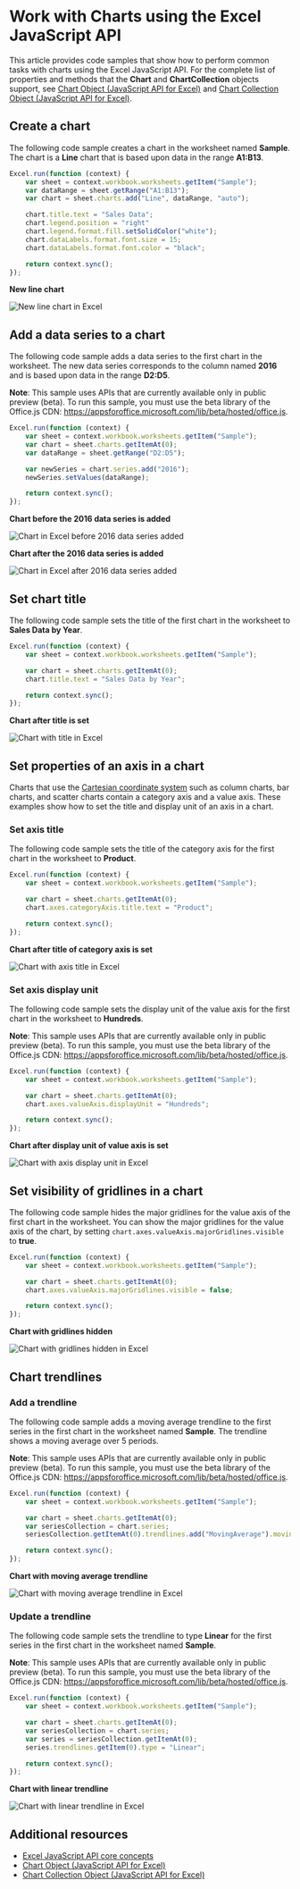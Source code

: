 # Work with Charts using the Excel JavaScript API

This article provides code samples that show how to perform common tasks with charts using the Excel JavaScript API. 
For the complete list of properties and methods that the **Chart** and **ChartCollection** objects support, see [Chart Object (JavaScript API for Excel)](../../reference/excel/chart.md) and [Chart Collection Object (JavaScript API for Excel)](../../reference/excel/chartcollection.md).

## Create a chart

The following code sample creates a chart in the worksheet named **Sample**. The chart is a **Line** chart that is based upon data in the range **A1:B13**.

```js
Excel.run(function (context) {
    var sheet = context.workbook.worksheets.getItem("Sample");
    var dataRange = sheet.getRange("A1:B13");
    var chart = sheet.charts.add("Line", dataRange, "auto");

    chart.title.text = "Sales Data";
    chart.legend.position = "right"
    chart.legend.format.fill.setSolidColor("white");
    chart.dataLabels.format.font.size = 15;
    chart.dataLabels.format.font.color = "black";

    return context.sync();
});
```

**New line chart**

![New line chart in Excel](images/Excel-chart-create-line.png)


## Add a data series to a chart

The following code sample adds a data series to the first chart in the worksheet. The new data series corresponds to the column named **2016** and is based upon data in the range **D2:D5**.

**Note**: This sample uses APIs that are currently available only in public preview (beta). To run this sample, you must use the beta library of the Office.js CDN: https://appsforoffice.microsoft.com/lib/beta/hosted/office.js.

```js
Excel.run(function (context) {
    var sheet = context.workbook.worksheets.getItem("Sample");
    var chart = sheet.charts.getItemAt(0);
    var dataRange = sheet.getRange("D2:D5");

    var newSeries = chart.series.add("2016");
    newSeries.setValues(dataRange);

    return context.sync();
});
```

**Chart before the 2016 data series is added**

![Chart in Excel before 2016 data series added](images/Excel-chart-data-series-before.png)

**Chart after the 2016 data series is added**

![Chart in Excel after 2016 data series added](images/Excel-chart-data-series-after.png)

## Set chart title

The following code sample sets the title of the first chart in the worksheet to **Sales Data by Year**. 

```js
Excel.run(function (context) {
    var sheet = context.workbook.worksheets.getItem("Sample");

    var chart = sheet.charts.getItemAt(0);
    chart.title.text = "Sales Data by Year";

    return context.sync();
});
```

**Chart after title is set**

![Chart with title in Excel](images/Excel-chart-title-set.png)

## Set properties of an axis in a chart

Charts that use the [Cartesian coordinate system](https://en.wikipedia.org/wiki/Cartesian_coordinate_system) such as column charts, bar charts, and scatter charts contain a category axis and a value axis. These examples show how to set the title and display unit of an axis in a chart.

### Set axis title

The following code sample sets the title of the category axis for the first chart in the worksheet to **Product**.

```js
Excel.run(function (context) {
    var sheet = context.workbook.worksheets.getItem("Sample");

    var chart = sheet.charts.getItemAt(0);
    chart.axes.categoryAxis.title.text = "Product";

    return context.sync();
});
```

**Chart after title of category axis is set**

![Chart with axis title in Excel](images/Excel-chart-axis-title-set.png)

### Set axis display unit

The following code sample sets the display unit of the value axis for the first chart in the worksheet to **Hundreds**.

**Note**: This sample uses APIs that are currently available only in public preview (beta). To run this sample, you must use the beta library of the Office.js CDN: https://appsforoffice.microsoft.com/lib/beta/hosted/office.js.

```js
Excel.run(function (context) {
    var sheet = context.workbook.worksheets.getItem("Sample");

    var chart = sheet.charts.getItemAt(0);
    chart.axes.valueAxis.displayUnit = "Hundreds";

    return context.sync();
});
```

**Chart after display unit of value axis is set**

![Chart with axis display unit in Excel](images/Excel-chart-axis-display-unit-set.png)

## Set visibility of gridlines in a chart

The following code sample hides the major gridlines for the value axis of the first chart in the worksheet. You can show the major gridlines for the value axis of the chart, by setting `chart.axes.valueAxis.majorGridlines.visible` to **true**.

```js
Excel.run(function (context) {
    var sheet = context.workbook.worksheets.getItem("Sample");

    var chart = sheet.charts.getItemAt(0);
    chart.axes.valueAxis.majorGridlines.visible = false;

    return context.sync();
});
```

**Chart with gridlines hidden**

![Chart with gridlines hidden in Excel](images/Excel-chart-gridlines-removed.png)

## Chart trendlines

### Add a trendline

The following code sample adds a moving average trendline to the first series in the first chart in the worksheet named **Sample**. The trendline shows a moving average over 5 periods.

**Note**: This sample uses APIs that are currently available only in public preview (beta). To run this sample, you must use the beta library of the Office.js CDN: https://appsforoffice.microsoft.com/lib/beta/hosted/office.js.

```js
Excel.run(function (context) {
    var sheet = context.workbook.worksheets.getItem("Sample");

    var chart = sheet.charts.getItemAt(0);
    var seriesCollection = chart.series;
    seriesCollection.getItemAt(0).trendlines.add("MovingAverage").movingAveragePeriod = 5;

    return context.sync();
});
```

**Chart with moving average trendline**

![Chart with moving average trendline in Excel](images/Excel-chart-create-trendline.png)

### Update a trendline

The following code sample sets the trendline to type **Linear** for the first series in the first chart in the worksheet named **Sample**.

**Note**: This sample uses APIs that are currently available only in public preview (beta). To run this sample, you must use the beta library of the Office.js CDN: https://appsforoffice.microsoft.com/lib/beta/hosted/office.js.

```js
Excel.run(function (context) {
    var sheet = context.workbook.worksheets.getItem("Sample");

    var chart = sheet.charts.getItemAt(0);
    var seriesCollection = chart.series;
    var series = seriesCollection.getItemAt(0);
    series.trendlines.getItem(0).type = "Linear";

    return context.sync();
});
```

**Chart with linear trendline**

![Chart with linear trendline in Excel](images/Excel-chart-trendline-linear.png)

## Additional resources

- [Excel JavaScript API core concepts](excel-add-ins-core-concepts.md)
- [Chart Object (JavaScript API for Excel)](../../reference/excel/chart.md) 
- [Chart Collection Object (JavaScript API for Excel)](../../reference/excel/chartcollection.md)
